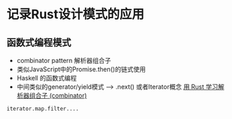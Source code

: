 # 记录Rust设计模式的应用


## 函数式编程模式
* combinator pattern 解析器组合子
* 类似JavaScript中的Promise.then()的链式使用
* Haskell 的函数式编程
* 中间类似的generator/yield模式 --> .next() 或者Iterator概念
[用 Rust 学习解析器组合子 (combinator)](https://rustmagazine.github.io/rust_magazine_2021/chapter_6/parser-combinator.html)
```
iterator.map.filter....
```
